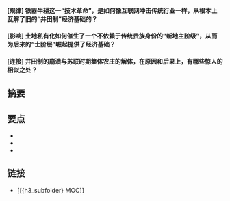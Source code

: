 #### [规律] 铁器牛耕这一“技术革命”，是如何像互联网冲击传统行业一样，从根本上瓦解了旧的“井田制”经济基础的？


#### [影响] 土地私有化如何催生了一个不依赖于传统贵族身份的“新地主阶级”，从而为后来的“士阶层”崛起提供了经济基础？


#### [连接] 井田制的崩溃与苏联时期集体农庄的解体，在原因和后果上，有哪些惊人的相似之处？


## 摘要


## 要点

- 
- 
- 

## 链接

- [[{h3_subfolder} MOC]]
